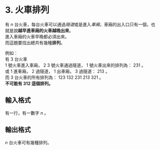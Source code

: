 # 3. 火車排列
有 $n$ 台火車，每台火車可以通過*隧道*或是進入*車廂*，車廂的出入口只有一個，也就是說**越早進車廂的火車越晚出來**。<br>
進入車廂的火車早晚都必須出來。<br>
而這題要找出總共有幾種**排列**。

例如：<br>
有 $3$ 台火車<br>
$1$ 號火車進入車廂， $2$ $3$ 號火車通過隧道， $1$ 號火車出來的排列為： $231$ 。<br>
或 $1$ 進車廂， $2$ 過隧道， $1$ 出車廂， $3$ 過隧道： $213$ 。<br>
而 $3$ 台火車的所有排列為： $123$ $132$ $231$ $213$ $321$ 。<br>
**不可能有 $312$ 這個排列。**

## 輸入格式
有一行，有一數字 $n$ 。

## 輸出格式
$n$ 台火車可有幾種排列。
